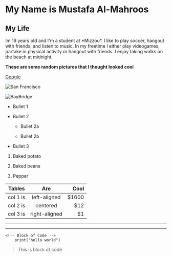 

# My Name is Mustafa Al-Mahroos

## My Life

<p>Im 19 years old and I'm a student at *Mizzou*. I like to play soccer, hangout with friends, and listen to music. In my freetime I either play videogames, partake in physical activity or hangout with friends. I enjoy taking walks on the beach at midnight.<p>



**These are some random pictures that I thought looked cool** 



[Google](https://www.google.com/)





![San Francisco](https://f.dale.onl/mu/all/photos/SanFrancisco.jpg)

![BayBridge](https://f.dale.onl/mu/all/photos/BayBridge.jpg)



* Bullet 1

* Bullet 2

  * Bullet 2a

  * Bullet 2b

* Bullet 3

<!-- OL -->

1. Baked potato

2. Baked beans

3. Pepper

<!-- Table -->

| Tables   |      Are      |  Cool |
|----------|:-------------:|------:|
| col 1 is |  left-aligned | $1600 |
| col 2 is |    centered   |   $12 |
| col 3 is | right-aligned |    $1 |

<!-- Horizontal Rule -->

- - -

- - -

    <!-- Block of Code -->
        print("hello world")

> This is block of code
